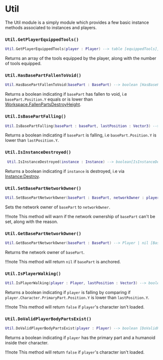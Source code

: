 # Util

The Util module is a simply module which provides a few basic instance methods associated to instances and players.

### `Util.GetPlayerEquippedTools()`

```lua
Util.GetPlayerEquippedTools(player : Player) --> table [equippedTools], number [equippedToolCount]
```

Returns an array of the tools equipped by the player, along with the number of tools equipped.

### `Util.HasBasePartFallenToVoid()`

```lua
Util.HasBasePartFallenToVoid(basePart : BasePart) --> boolean [HasBasePartFallenToVoid]
```

Returns a boolean indicating if `basePart` has fallen to void, i.e `basePart.Position.Y` equals or is lower than [Workspace.FallenPartsDestroyHeight](https://developer.roblox.com/en-us/api-reference/property/Workspace/FallenPartsDestroyHeight).

### `Util.IsBasePartFalling()`

```lua
Util.IsBasePartFalling(basePart : basePart, lastPosition : Vector3) --> boolean[IsBasePartFalling]
```

Returns a boolean indicating if `basePart` is falling, i.e `basePart.Position.Y` is lower than `lastPosition.Y`.

### `Util.IsInstanceDestroyed()`

```lua
 Util.IsInstanceDestroyed(instance : Instance) --> boolean[IsInstanceDestroyed]
```

Returns a boolean indicating if `instance` is destroyed, i.e via [Instance:Destroy](https://developer.roblox.com/en-us/api-reference/function/Instance/Destroy).

### `Util.SetBasePartNetworkOwner()`

```lua
Util.SetBasePartNetworkOwner(basePart : BasePart, networkOwner : player | nil) --> nil []
```

Sets the network owner of `basePart` to `networkOwner`. 

!!!note
    This method will warn if the network ownership of `basePart` can't be set, along with the reason.

### `Util.GetBasePartNetworkOwner()`    

```lua
Util.GetBasePartNetworkOwner(basePart : BasePart) --> Player | nil [BasePartNetworkOwner]
```

Returns the network owner of `basePart`.

!!!note
    This method will return `nil` if `basePart` is anchored.

### `Util.IsPlayerWalking()`

```lua
Util.IsPlayerWalking(player : Player, lastPosition : Vector3) --> boolean [IsPlayerWalking]
```

Returns a boolean indicating if `player` is falling by comparing if `player.Character.PrimaryPart.Position.Y` is lower than `lastPosition.Y`.

!!!note
    This method will return `false` if `player`'s character isn't loaded.

### `Util.DoValidPlayerBodyPartsExist()`

```lua
Util.DoValidPlayerBodyPartsExist(player : Player) --> boolean [DoValidPlayerBodyPartsExist]
```

Returns a boolean indicating if `player` has the primary part and a humanoid inside their character.

!!!note
    This method will return `false` if `player`'s character isn't loaded.